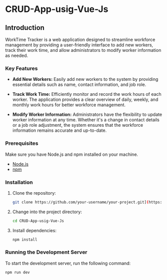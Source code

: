 # CRUD-App-usig-Vue-Js

## Introduction

WorkTime Tracker is a web application designed to streamline workforce management by providing a user-friendly interface to add new workers, track their work time, and allow administrators to modify worker information as needed.

### Key Features

- **Add New Workers:** Easily add new workers to the system by providing essential details such as name, contact information, and job role.

- **Track Work Time:** Efficiently monitor and record the work hours of each worker. The application provides a clear overview of daily, weekly, and monthly work hours for better workforce management.

- **Modify Worker Information:** Administrators have the flexibility to update worker information at any time. Whether it's a change in contact details or a job role adjustment, the system ensures that the workforce information remains accurate and up-to-date.

### Prerequisites

Make sure you have Node.js and npm installed on your machine.

- [Node.js](https://nodejs.org/)
- [npm](https://www.npmjs.com/)

### Installation

1. Clone the repository:

    ```bash
    git clone https://github.com/your-username/your-project.git](https://github.com/dinarsvibans/CRUD-App-usig-Vue-Js.git
    ```

2. Change into the project directory:

    ```bash
    cd CRUD-App-usig-Vue-Js
    ```

3. Install dependencies:

    ```bash
    npm install
    ```

### Running the Development Server

To start the development server, run the following command:

```bash
npm run dev
